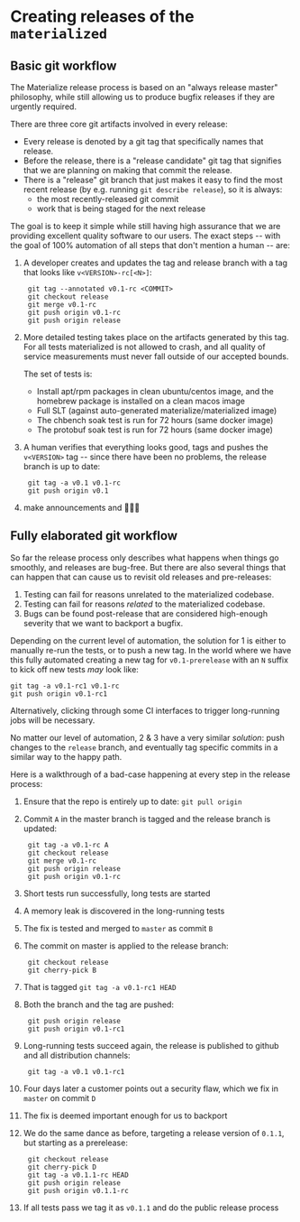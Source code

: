 # Creating releases of the `materialized`

## Basic git workflow

The Materialize release process is based on an "always release master" philosophy, while
still allowing us to produce bugfix releases if they are urgently required.

There are three core git artifacts involved in every release:

* Every release is denoted by a git tag that specifically names that release.
* Before the release, there is a "release candidate" git tag that signifies that we are
  planning on making that commit the release.
* There is a "release" git branch that just makes it easy to find the most recent
  release (by e.g. running `git describe release`), so it is always:
  * the most recently-released git commit
  * work that is being staged for the next release

The goal is to keep it simple while still having high assurance that we are providing
excellent quality software to our users. The exact steps -- with the goal of 100% automation of all steps that don't mention a human -- are:

1. A developer creates and updates the tag and release branch with a tag that looks like
   `v<VERSION>-rc[<N>]`:

        git tag --annotated v0.1-rc <COMMIT>
        git checkout release
        git merge v0.1-rc
        git push origin v0.1-rc
        git push origin release

1. More detailed testing takes place on the artifacts generated by this tag. For all
   tests materialized is not allowed to crash, and all quality of service measurements
   must never fall outside of our accepted bounds.

   The set of tests is:
   * Install apt/rpm packages in clean ubuntu/centos image, and the homebrew package is
     installed on a clean macos image
   * Full SLT (against auto-generated materialize/materialized image)
   * The chbench soak test is run for 72 hours (same docker image)
   * The protobuf soak test is run for 72 hours (same docker image)
1. A human verifies that everything looks good, tags and pushes the `v<VERSION>` tag --
   since there have been no problems, the release branch is up to date:

        git tag -a v0.1 v0.1-rc
        git push origin v0.1
1. make announcements and 🎉💃🕺

## Fully elaborated git workflow

So far the release process only describes what happens when things go smoothly, and
releases are bug-free. But there are also several things that can happen that can cause
us to revisit old releases and pre-releases:

1. Testing can fail for reasons unrelated to the materialized codebase.
2. Testing can fail for reasons _related_ to the materialized codebase.
3. Bugs can be found post-release that are considered high-enough severity that we want
   to backport a bugfix.

Depending on the current level of automation, the solution for 1 is either to manually
re-run the tests, or to push a new tag. In the world where we have this fully automated
creating a new tag for `v0.1-prerelease` with an `N` suffix to kick off new tests _may_
look like:

    git tag -a v0.1-rc1 v0.1-rc
    git push origin v0.1-rc1

Alternatively, clicking through some CI interfaces to trigger long-running jobs will be
necessary.

No matter our level of automation, 2 & 3 have a very similar _solution_: push changes to
the `release` branch, and eventually tag specific commits in a similar way to the happy
path.

Here is a walkthrough of a bad-case happening at every step in the release process:

1. Ensure that the repo is entirely up to date: `git pull origin`
1. Commit `A` in the master branch is tagged and the release branch is updated:

        git tag -a v0.1-rc A
        git checkout release
        git merge v0.1-rc
        git push origin release
        git push origin v0.1-rc
1. Short tests run successfully, long tests are started
1. A memory leak is discovered in the long-running tests
1. The fix is tested and merged to `master` as commit `B`
1. The commit on master is applied to the release branch:

        git checkout release
        git cherry-pick B
1. That is tagged `git tag -a v0.1-rc1 HEAD`
1. Both the branch and the tag are pushed:

        git push origin release
        git push origin v0.1-rc1
1. Long-running tests succeed again, the release is published to github and all
   distribution channels:

        git tag -a v0.1 v0.1-rc1
1. Four days later a customer points out a security flaw, which we fix in `master` on
   commit `D`
1. The fix is deemed important enough for us to backport
1. We do the same dance as before, targeting a release version of `0.1.1`, but starting
   as a prerelease:

        git checkout release
        git cherry-pick D
        git tag -a v0.1.1-rc HEAD
        git push origin release
        git push origin v0.1.1-rc
1. If all tests pass we tag it as `v0.1.1` and do the public release process
